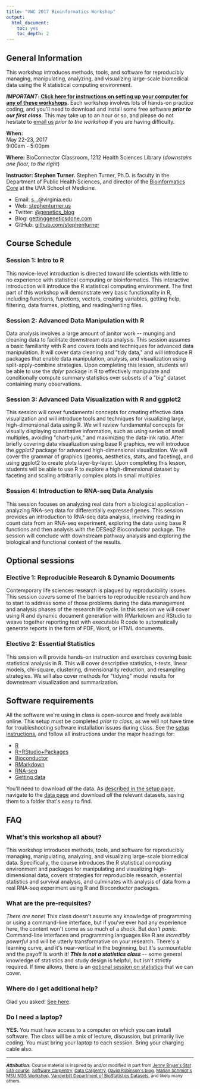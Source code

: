 ```yaml
---
title: "VWC 2017 Bioinformatics Workshop"
output: 
  html_document:
    toc: yes
    toc_depth: 2
---
```


## General Information

This workshop introduces methods, tools, and software for reproducibly managing, manipulating, analyzing, and visualizing large-scale biomedical data using the R statistical computing environment.

**_IMPORTANT_: [Click here for instructions on setting up your computer for any of these workshops](setup.html).** Each workshop involves lots of hands-on practice coding, and you'll need to download and install some free software **_prior to our first class_**. This may take up to an hour or so, and please do not hesitate to [email us](people.html) _prior to the workshop_ if you are having difficulty.

**When:**  
May 22-23, 2017  
9:00am - 5:00pm

**Where:** BioConnector Classroom, 1212 Health Sciences Library (_downstairs one floor, to the right_)

**Instructor: Stephen Turner.** Stephen Turner, Ph.D. is faculty in the Department of Public Health Sciences, and director of the [Bioinformatics Core](http://bioinformatics.virginia.edu) at the UVA School of Medicine.

- Email: <a href="http://www.google.com/recaptcha/mailhide/d?k=01Wp6BFjxhU6BE1ONDOeDAZg==&amp;c=hClvy-RObaqm8ONK69PMtLKUh74mVHLjokUJXLgkUHk=" onclick="window.open('http://www.google.com/recaptcha/mailhide/d?k\07501Wp6BFjxhU6BE1ONDOeDAZg\75\75\46c\75hClvy-RObaqm8ONK69PMtLKUh74mVHLjokUJXLgkUHk\075', '', 'toolbar=0,scrollbars=0,location=0,statusbar=0,menubar=0,resizable=0,width=500,height=300'); return false;" title="Reveal this e-mail address">s...</a>@virginia.edu
- Web: [stephenturner.us](http://stephenturner.us)
- Twitter: <a href="https://twitter.com/genetics_blog">@genetics_blog</a>
- Blog: [gettinggeneticsdone.com](http://www.gettinggeneticsdone.com/)
- GitHub: [github.com/stephenturner](https://github.com/stephenturner/)


## Course Schedule

### Session 1: Intro to R

This novice-level introduction is directed toward life scientists with little to no experience with statistical computing or bioinformatics. This interactive introduction will introduce the R statistical computing environment. The first part of this workshop will demonstrate very basic functionality in R, including functions, functions, vectors, creating variables, getting help, filtering, data frames, plotting, and reading/writing files.

### Session 2: Advanced Data Manipulation with R

Data analysis involves a large amount of janitor work -- munging and cleaning data to facilitate downstream data analysis. This session assumes a basic familiarity with R and covers tools and techniques for advanced data manipulation. It will cover data cleaning and "tidy data," and will introduce R packages that enable data manipulation, analysis, and visualization using split-apply-combine strategies. Upon completing this lesson, students will be able to use the _dplyr_ package in R to effectively manipulate and conditionally compute summary statistics over subsets of a "big" dataset containing many observations.

### Session 3: Advanced Data Visualization with R and ggplot2

This session will cover fundamental concepts for creating effective data visualization and will introduce tools and techniques for visualizing large, high-dimensional data using R. We will review fundamental concepts for visually displaying quantitative information, such as using series of small multiples, avoiding "chart-junk," and maximizing the data-ink ratio. After briefly covering data visualization using base R graphics, we will introduce the _ggplot2_ package for advanced high-dimensional visualization. We will cover the grammar of graphics (geoms, aesthetics, stats, and faceting), and using ggplot2 to create plots layer-by-layer. Upon completing this lesson, students will be able to use R to explore a high-dimensional dataset by faceting and scaling arbitrarily complex plots in small multiples.

### Session 4: Introduction to RNA-seq Data Analysis

This session focuses on analyzing real data from a biological application - analyzing RNA-seq data for differentially expressed genes. This session provides an introduction to RNA-seq data analysis, involving reading in count data from an RNA-seq experiment, exploring the data using base R functions and then analysis with the DESeq2 Bioconductor package. The session will conclude with downstream pathway analysis and exploring the biological and functional context of the results.

## Optional sessions

### Elective 1: Reproducible Research & Dynamic Documents

Contemporary life sciences research is plagued by reproducibility issues. This session covers some of the barriers to reproducible research and how to start to address some of those problems during the data management and analysis phases of the research life cycle. In this session we will cover using R and dynamic document generation with RMarkdown and RStudio to weave together reporting text with executable R code to automatically generate reports in the form of PDF, Word, or HTML documents.

### Elective 2: Essential Statistics

This session will provide hands-on instruction and exercises covering basic statistical analysis in R. This will cover descriptive statistics, t-tests, linear models, chi-square, clustering, dimensionality reduction, and resampling strategies. We will also cover methods for "tidying" model results for downstream visualization and summarization.

## Software requirements

All the software we're using in class is open-source and freely available online. This setup must be completed _prior to class_, as we will not have time for troubleshooting software installation issues during class. See the [setup instructions](setup.html), and follow all instructions under the major headings for:

- [R](setup.html#r)
- [R+RStudio+Packages](setup.html#r+rstudio+packages)
- [Bioconductor](setup.html#bioconductor)
- [RMarkdown](setup.html#rmarkdown)
- [RNA-seq](setup.html#rna-seq)
- [Getting data](setup.html#get_data)

You'll need to download _all_ the data. As [described in the setup page](setup.html#get_data), navigate to the [data page](data.html) and download _all_ the relevant datasets, saving them to a folder that's easy to find.


## FAQ

### What's this workshop all about? 

This workshop introduces methods, tools, and software for reproducibly managing, manipulating, analyzing, and visualizing large-scale biomedical data. Specifically, the course introduces the R statistical computing environment and packages for manipulating and visualizing high-dimensional data, covers strategies for reproducible research, essential statistics and survival analysis, and culminates with analysis of data from a real RNA-seq experiment using R and Bioconductor packages.

### What are the pre-requisites?

_There are none!_ This class doesn't assume any knowledge of programming or using a command-line interface, but if you've ever had any experience here, the content won't come as so much of a shock. But _don't panic._ Command-line interfaces and programming languages like R are _incredibly powerful_ and will be utterly transformative on your research. There's a learning curve, and it's near-vertical in the beginning, but it's surmountable and the payoff is worth it! **_This is not a statistics class_** -- some general knowledge of statistics and study design is helpful, but isn't strictly required. If time allows, there is an [optional session on statistics](r-stats.html) that we can cover.

### Where do I get additional help?

Glad you asked! [See here](help.html).

### Do I need a laptop?

**YES.** You must have access to a computer on which you can install software. The class will be a mix of lecture, discussion, but primarily live coding. You must bring your laptop to each session. Bring your charging cable also.



----

<small>**_Attribution_:** Course material is inspired by and/or modified in part from [Jenny Bryan's Stat 545 course](http://stat545-ubc.github.io/), [Software Carpentry](http://software-carpentry.org/), [Data Carpentry](http://datacarpentry.org/), [David Robinson's blog](http://varianceexplained.org/), [Marian Schmidt's MSU NGS Workshop](https://github.com/marschmi/NGS2015_RMarkdown_Reproducibility), [Vanderbilt Department of BioStatistics Datasets](http://biostat.mc.vanderbilt.edu/wiki/Main/DataSets?CGISESSID=10713f6d891653ddcbb7ddbdd9cffb79), and likely many others.</small>